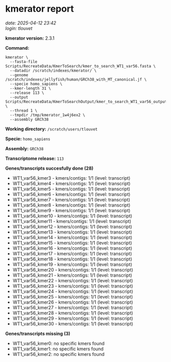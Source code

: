 # kmerator report
*date: 2025-04-12 23:42*  
*login: tlouvet*

**kmerator version:** 2.3.1

**Command:**

```
kmerator \
  --fasta-file Scripts/RecreateData/KmerToSearch/kmer_to_search_WT1_var56.fasta \
  --datadir /scratch/indexes/kmerator/ \
  --genome /scratch/indexes/jellyfish/human/GRCh38_with_MT_canonical.jf \
  --specie homo_sapiens \
  --kmer-length 31 \
  --release 113 \
  --output Scripts/RecreateData/KmerToSearchOutput/kmer_to_search_WT1_var56_output \
  --thread 1 \
  --tmpdir /tmp/kmerator_1w4j6ex2 \
  --assembly GRCh38
```

**Working directory:** `/scratch/users/tlouvet`

**Specie:** `homo_sapiens`

**Assembly:** `GRCh38`

**Transcriptome release:** `113`

**Genes/transcripts succesfully done (28)**

- WT1_var56_kmer3 - kmers/contigs: 1/1 (level: transcript)
- WT1_var56_kmer4 - kmers/contigs: 1/1 (level: transcript)
- WT1_var56_kmer5 - kmers/contigs: 1/1 (level: transcript)
- WT1_var56_kmer6 - kmers/contigs: 1/1 (level: transcript)
- WT1_var56_kmer7 - kmers/contigs: 1/1 (level: transcript)
- WT1_var56_kmer8 - kmers/contigs: 1/1 (level: transcript)
- WT1_var56_kmer9 - kmers/contigs: 1/1 (level: transcript)
- WT1_var56_kmer10 - kmers/contigs: 1/1 (level: transcript)
- WT1_var56_kmer11 - kmers/contigs: 1/1 (level: transcript)
- WT1_var56_kmer12 - kmers/contigs: 1/1 (level: transcript)
- WT1_var56_kmer13 - kmers/contigs: 1/1 (level: transcript)
- WT1_var56_kmer14 - kmers/contigs: 1/1 (level: transcript)
- WT1_var56_kmer15 - kmers/contigs: 1/1 (level: transcript)
- WT1_var56_kmer16 - kmers/contigs: 1/1 (level: transcript)
- WT1_var56_kmer17 - kmers/contigs: 1/1 (level: transcript)
- WT1_var56_kmer18 - kmers/contigs: 1/1 (level: transcript)
- WT1_var56_kmer19 - kmers/contigs: 1/1 (level: transcript)
- WT1_var56_kmer20 - kmers/contigs: 1/1 (level: transcript)
- WT1_var56_kmer21 - kmers/contigs: 1/1 (level: transcript)
- WT1_var56_kmer22 - kmers/contigs: 1/1 (level: transcript)
- WT1_var56_kmer23 - kmers/contigs: 1/1 (level: transcript)
- WT1_var56_kmer24 - kmers/contigs: 1/1 (level: transcript)
- WT1_var56_kmer25 - kmers/contigs: 1/1 (level: transcript)
- WT1_var56_kmer26 - kmers/contigs: 1/1 (level: transcript)
- WT1_var56_kmer27 - kmers/contigs: 1/1 (level: transcript)
- WT1_var56_kmer28 - kmers/contigs: 1/1 (level: transcript)
- WT1_var56_kmer29 - kmers/contigs: 1/1 (level: transcript)
- WT1_var56_kmer30 - kmers/contigs: 1/1 (level: transcript)


**Genes/transcripts missing (3)**

- WT1_var56_kmer0: no specific kmers found
- WT1_var56_kmer1: no specific kmers found
- WT1_var56_kmer2: no specific kmers found

